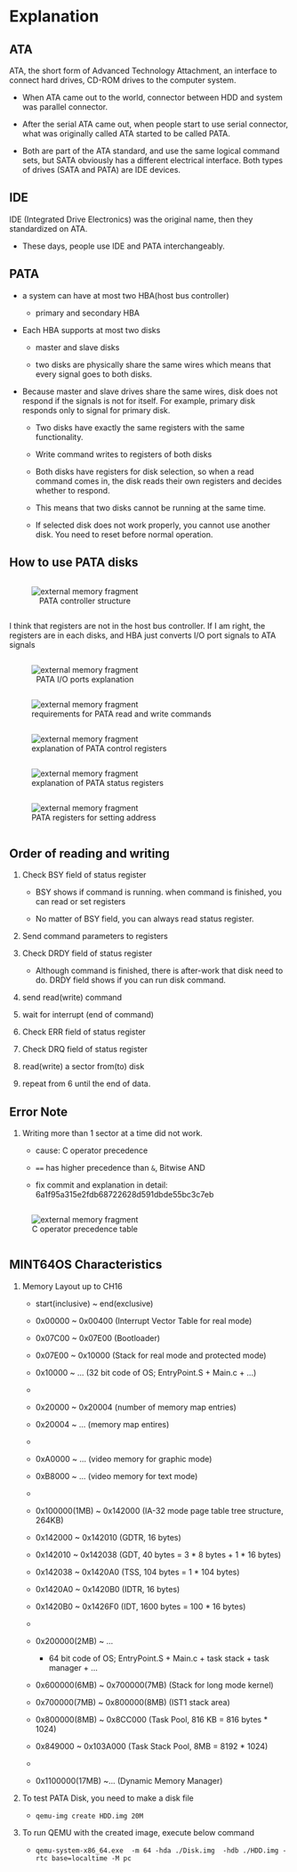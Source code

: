 # Explanation


## ATA

ATA, the short form of Advanced Technology Attachment, an interface to connect
hard drives, CD-ROM drives to the computer system. 

* When ATA came out to the world, connector between HDD and system was parallel
connector.

* After the serial ATA came out, when people start to use serial connector,
what was originally called ATA started to be called PATA. 

* Both are part of the ATA standard, and use the same logical command sets,
but SATA obviously has a different electrical interface. Both types of drives
(SATA and PATA) are IDE devices.


## IDE

IDE (Integrated Drive Electronics) was the original name, then they
standardized on ATA.

* These days, people use IDE and PATA interchangeably.


## PATA

* a system can have at most two HBA(host bus controller)

    * primary and secondary HBA

* Each HBA supports at most two disks

    * master and slave disks

    * two disks are physically share the same wires which means that every
    signal goes to both disks.

* Because master and slave drives share the same wires, disk does not respond
if the signals is not for itself. For example, primary disk responds only to 
signal for primary disk.

    * Two disks have exactly the same registers with the same functionality. 

    * Write command writes to registers of both disks

    * Both disks have registers for disk selection, so when a read command
    comes in, the disk reads their own registers and decides whether to
    respond.

    * This means that two disks cannot be running at the same time.

    * If selected disk does not work properly, you cannot use another disk.
    You need to reset before normal operation.

## How to use PATA disks

<div>
    <figure style='display: inline-block;'>
        <img
            src='./assets/pata-controller-IO-ports.PNG'
            alt='external memory fragment' />
        <figcaption style='text-align: center;'>
            PATA controller structure
        </figcaption>
    </figure>
</div>

I think that registers are not in the host bus controller. If I am right,
the registers are in each disks, and HBA just converts I/O port signals to
ATA signals

<div>
    <figure style='display: inline-block;'>
        <img
            src='./assets/PATA-controller-explanation.PNG'
            alt='external memory fragment' />
        <figcaption style='text-align: center;'>
            PATA I/O ports explanation 
        </figcaption>
    </figure>
</div>

<div>
    <figure style='display: inline-block;'>
        <img
            src='./assets/PATA-controller-explanation2.PNG'
            alt='external memory fragment' />
        <figcaption style='text-align: center;'>
            requirements for PATA read and write commands
        </figcaption>
    </figure>
</div>

<div>
    <figure style='display: inline-block;'>
        <img
            src='./assets/PATA-controller-control-register-explanation.PNG'
            alt='external memory fragment' />
        <figcaption style='text-align: center;'>
            explanation of PATA control registers 
        </figcaption>
    </figure>
</div>

<div>
    <figure style='display: inline-block;'>
        <img
            src='./assets/PATA-status-register-explanation.PNG'
            alt='external memory fragment' />
        <figcaption style='text-align: center;'>
            explanation of PATA status registers 
        </figcaption>
    </figure>
</div>

<div>
    <figure style='display: inline-block;'>
        <img
            src='./assets/pata-controller-registers.PNG'
            alt='external memory fragment' />
        <figcaption style='text-align: center;'>
            PATA registers for setting address 
        </figcaption>
    </figure>
</div>

## Order of reading and writing

1. Check BSY field of status register

    * BSY shows if command is running. when command is finished, you can read
    or set registers

    * No matter of BSY field, you can always read status register.

2. Send command parameters to registers

3. Check DRDY field of status register

    * Although command is finished, there is after-work that disk need to do.
    DRDY field shows if you can run disk command.

4. send read(write) command

5. wait for interrupt (end of command)

6. Check ERR field of status register

7. Check DRQ field of status register

8. read(write) a sector from(to) disk

9. repeat from 6 until the end of data.

## Error Note

1. Writing more than 1 sector at a time did not work.

    * cause: C operator precedence

    * `==` has higher precedence than `&`, Bitwise AND

    * fix commit and explanation in detail: 6a1f95a315e2fdb68722628d591dbde55bc3c7eb

<div>
    <figure style='display: inline-block;'>
        <img
            src='./assets/C-operator-precedence.PNG'
            alt='external memory fragment' />
        <figcaption style='text-align: center;'>
            C operator precedence table
        </figcaption>
    </figure>
</div>


## MINT64OS Characteristics

1. Memory Layout up to CH16

    * start(inclusive) ~ end(exclusive)
    * 0x00000  ~ 0x00400  (Interrupt Vector Table for real mode)
    * 0x07C00  ~ 0x07E00  (Bootloader)
    * 0x07E00  ~ 0x10000  (Stack for real mode and protected mode)
    * 0x10000  ~ ...  (32 bit code of OS; EntryPoint.S + Main.c + ...)
    *
    * 0x20000 ~ 0x20004 (number of memory map entries)
    * 0x20004 ~ ... (memory map entires)
    *
    * 0xA0000  ~ ...      (video memory for graphic mode)
    * 0xB8000  ~ ...      (video memory for text mode)
    *
    * 0x100000(1MB) ~ 0x142000 (IA-32 mode page table tree structure, 264KB)
    * 0x142000      ~ 0x142010 (GDTR, 16 bytes)
    * 0x142010      ~ 0x142038 (GDT, 40 bytes = 3 * 8 bytes + 1 * 16 bytes)
    * 0x142038      ~ 0x1420A0 (TSS, 104 bytes = 1 * 104 bytes)
    * 0x1420A0      ~ 0x1420B0 (IDTR, 16 bytes)
    * 0x1420B0      ~ 0x1426F0 (IDT, 1600 bytes = 100 * 16 bytes)
    *
    * 0x200000(2MB) ~ ... 
    
        * 64 bit code of OS; EntryPoint.S + Main.c + task stack + task
        manager + ...
    
    * 0x600000(6MB) ~ 0x700000(7MB) (Stack for long mode kernel)
    * 0x700000(7MB) ~ 0x800000(8MB) (IST1 stack area)
    * 0x800000(8MB) ~ 0x8CC000 (Task Pool, 816 KB = 816 bytes * 1024)
    * 0x849000      ~ 0x103A000 (Task Stack Pool, 8MB = 8192 * 1024)
    *
    * 0x1100000(17MB) ~... (Dynamic Memory Manager)

2. To test PATA Disk, you need to make a disk file

    * `qemu-img create HDD.img 20M`

3. To run QEMU with the created image, execute below command

    * `qemu-system-x86_64.exe  -m 64 -hda ./Disk.img  -hdb ./HDD.img
    -rtc base=localtime -M pc`
